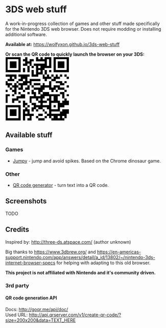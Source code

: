 # 3DS web stuff
A work-in-progress collection of games and other stuff made specifically for the Nintendo 3DS web browser.
Does not require modding or installing additional software.

**Available at:**
https://wolfyxon.github.io/3ds-web-stuff

**Or scan the QR code to quickly launch the browser on your 3DS:**  
![QR code](github/urlQr.png)

## Available stuff
### Games
- [Jumpy](https://wolfyxon.github.io/3ds-web-stuff/jumpy.html) - jump and avoid spikes. Based on the Chrome dinosaur game. 
### Other
- [QR code generator](https://wolfyxon.github.io/3ds-web-stuff/qr.html) - turn text into a QR code.

## Screenshots
TODO

## Credits
Inspired by: http://three-ds.atspace.com/ (author unknown)

Big thanks to https://www.3dbrew.org/ and https://en-americas-support.nintendo.com/app/answers/detail/a_id/13802/~/nintendo-3ds-internet-browser-specs for helping with adapting to this old browser.

**This project is not affiliated with Nintendo and it's community driven.**

### 3rd party
#### QR code generation API
Docs: http://goqr.me/api/doc/  
Used URL: http://api.qrserver.com/v1/create-qr-code/?size=200x200&data=TEXT_HERE
